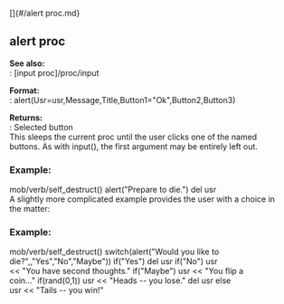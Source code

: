 []{#/alert proc.md}    
## alert proc    
**See also:**    
:   [input proc]/proc/input    
<!-- -->    
**Format:**    
:   alert(Usr=usr,Message,Title,Button1=\"Ok\",Button2,Button3)    
<!-- -->    
**Returns:**    
:   Selected button    
This sleeps the current proc until the user clicks one of the named    
buttons. As with input(), the first argument may be entirely left out.    
### Example:    
mob/verb/self_destruct() alert(\"Prepare to die.\") del usr    
A slightly more complicated example provides the user with a choice in    
the matter:    
### Example:    
mob/verb/self_destruct() switch(alert(\"Would you like to    
die?\",,\"Yes\",\"No\",\"Maybe\")) if(\"Yes\") del usr if(\"No\") usr    
\<\< \"You have second thoughts.\" if(\"Maybe\") usr \<\< \"You flip a    
coin\...\" if(rand(0,1)) usr \<\< \"Heads \-- you lose.\" del usr else    
usr \<\< \"Tails \-- you win!\"  